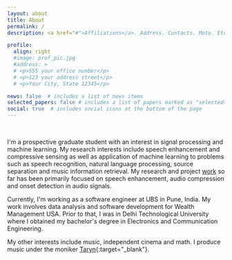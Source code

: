 ```yaml
---
layout: about
title: About
permalink: /
description: <a href="#">Affiliations</a>. Address. Contacts. Moto. Etc.

profile:
  align: right
  #image: prof_pic.jpg
  #address: >
  # <p>555 your office number</p>
  # <p>123 your address street</p>
  # <p>Your City, State 12345</p>

news: false  # includes a list of news items
selected_papers: false # includes a list of papers marked as "selected={true}"
social: true  # includes social icons at the bottom of the page
---
```


<br>

I'm a prospective graduate student with an interest in signal processing and machine learning. My research interests include speech enhancement and compressive sensing as well as application of machine learning to problems such as speech recognition, natural language processing, source separation and music information retrieval. My research and project [work](/projects) so far has been primarily focused on speech enhancement, audio compression and onset detection in audio signals. 

Currently, I'm working as a software engineer at UBS in Pune, India. My work involves data analysis and software development for Wealth Management USA. Prior to that, I was in Delhi Technological University where I obtained my bachelor's degree in Electronics and Communication Engineering.

My other interests include music, independent cinema and math. I produce music under the moniker [Taryn](https://tarynn.bandcamp.com/){:target="\_blank"}.

<br>
